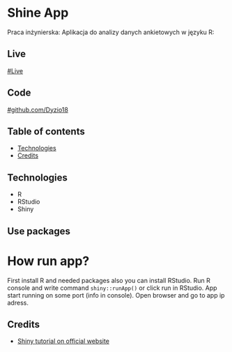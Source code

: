 # Shine App

Praca inżynierska: Aplikacja do
analizy danych ankietowych w języku R:

## Live

[#Live](https://dyzio18.shinyapps.io/survey-app/)

## Code

[#github.com/Dyzio18](https://github.com/Dyzio18/survey-shiny-app)

## Table of contents

- [Technologies](#technologies)
- [Credits](#credits)

## Technologies

- R
- RStudio
- Shiny

## Use packages

# How run app?

First install R and needed packages also you can install RStudio. Run R console and write command `shiny::runApp()` or click run in RStudio. App start running on some port (info in console). Open browser and go to app ip adress.

## Credits

- [Shiny tutorial on official website](https://shiny.rstudio.com/tutorial/)
